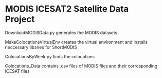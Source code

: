 # MODIS ICESAT2 Satellite Data Project 

DownloadMODISData.py generates the MODIS datasets

MakeColocationsVirtualEnv creates the virtual environment and installs neccessary libaries for ShortMODIS 

ColocationsByWeek.py finds the colocations

Colocations_Data contains .csv files of MODIS files and their corresponding ICESAT files
